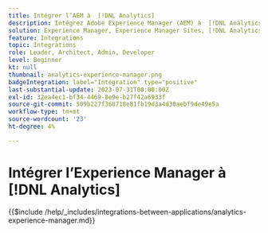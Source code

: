 ```yaml
---
title: Intégrer l’AEM à  [!DNL Analytics]
description: Intégrez Adobe Experience Manager (AEM) à  [!DNL Analytics]  pour suivre et analyser le comportement des utilisateurs sur votre site web.
solution: Experience Manager, Experience Manager Sites, [!DNL Analytics]
feature: Integrations
topic: Integrations
role: Leader, Architect, Admin, Developer
level: Beginner
kt: null
thumbnail: analytics-experience-manager.png
badgeIntegration: label="Intégration" type="positive"
last-substantial-update: 2023-07-31T00:00:00Z
exl-id: 32ea4ec1-bf34-4469-8e9e-b27f42a6933f
source-git-commit: 509b227f360718e81fb19d3a4d30aebf9de49e5a
workflow-type: tm+mt
source-wordcount: '23'
ht-degree: 4%

---
```


# Intégrer l’Experience Manager à [!DNL Analytics]

{{$include /help/_includes/integrations-between-applications/analytics-experience-manager.md}}
